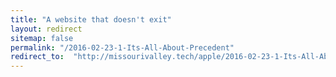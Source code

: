 ```yaml
---
title: "A website that doesn't exit"
layout: redirect
sitemap: false
permalink: "/2016-02-23-1-Its-All-About-Precedent"
redirect_to:  "http://missourivalley.tech/apple/2016-02-23-1-Its-All-About-Precedent"
---
```

